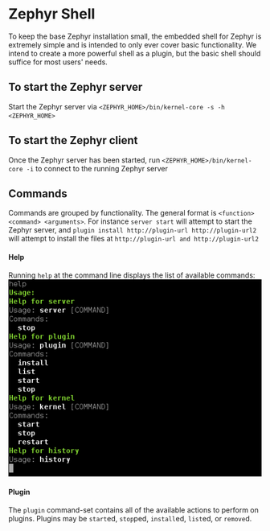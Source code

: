 # Zephyr Shell
To keep the base Zephyr installation small, the embedded shell for Zephyr is extremely simple and is intended to only ever cover basic functionality. 
We intend to create a more powerful shell as a plugin, but the basic shell should suffice for most users' needs.


## To start the Zephyr server
Start the Zephyr server via `<ZEPHYR_HOME>/bin/kernel-core -s -h <ZEPHYR_HOME>`
## To start the Zephyr client
Once the Zephyr server has been started, run
`<ZEPHYR_HOME>/bin/kernel-core -i` to connect to the running Zephyr server

## Commands
Commands are grouped by functionality.  The general format is `<function> <command> <arguments>`.  For instance `server start` will
attempt to start the Zephyr server, and `plugin install http://plugin-url http://plugin-url2` will attempt to install the files
at `http://plugin-url and http://plugin-url2`

#### 

#### Help
Running `help` at the command line displays the list of available commands:
![Help](./img/help.png)

#### Plugin
The `plugin` command-set contains all of the available actions to perform on plugins.  Plugins may be `start`ed, `stop`ped, `install`ed, `list`ed, or `remove`d.







